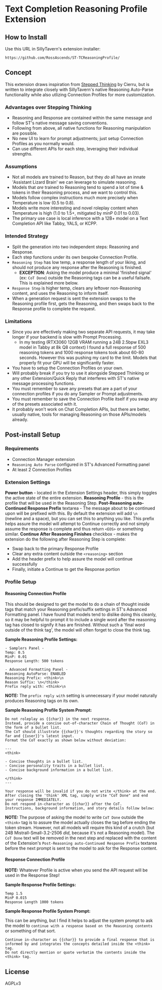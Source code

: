 # Text Completion Reasoning Profile Extension

## How to Install

Use this URL in SillyTavern's extension installer:

```plaintext
https://github.com/RossAscends/ST-TCReasoningProfile/
```

## Concept

This extension draws inspiration from [Stepped Thinking](https://github.com/cierru/st-stepped-thinking) by Cierru, but is written to integrate closely with SillyTavern's native Reasoning Auto-Parse functionality while also utlizing Connection Profiles for more customization.

### Advantages over Stepping Thinking

- Reasoning and Response are contained within the same message and follow ST's native message saving conventions.
- Following from above, all native functions for Reasoning manipulation are possible.
- No new UI to learn for prompt adjustments; just setup Connection Profiles as you normally would.
- Can use different APIs for each step, leveraging their individual strengths.

### Assumptions

- Not all models are trained to Reason, but they *do* all have an innate 'Assistant Lizard Brain' we can leverage to simulate reasoning.
- Models that *are* trained to Reasoning tend to spend a lot of time & tokens in their Reasoning process, and we want to control this.
- Models follow complex instructions much more precisely when Temperature is low (0.5 to 0.8).
- Models write more interesting and novel roleplay content when Temperature is high (1.0 to 1.5+, mitigated by minP 0.01 to 0.03).
- The primary use case is local inference with a 12B+ model on a Text Completion API like Tabby, YALS, or KCPP.

### Intended Strategy

- Split the generation into two independent steps: Reasoning and Response.
- Each step functions under its own bespoke Connection Profile.
- `Reasoning Step` has low temp, a response length of your liking, and should not produce any response after the Reasoning is finished.
  - **EXCEPTION**: Asking the model produce a minimal 'finished signal' (ex: `CoT Done`) outside the Reasoning tags can be a useful failsafe. This is explained more below.
- `Response Step` is higher temp, clears any leftover non-Reasoning content, and uses the Reasoning to inform itself.
- When a generation request is sent the extension swaps to the Reasoning profile first, gets the Reasoning, and then swaps back to the Response profile to complete the request.

### Limitations

- Since you are effectively making two separate API requests, it may take longer if your backend is slow with Prompt Processing.
  - In my testing (RTX3060 12GB VRAM running a 24B 2.5bpw EXL3 model in Tabby at 8k Q8 context) I found a full response of 500 reasoning tokens and 1000 response tokens took about 60-80 seconds. However this was pushing my card to the limit. Models that properly fit your GPU will be significantly faster.
- You have to setup the Connection Profiles on your own.
- Will probably break if you try to use it alongside Stepped Thinking or any other Extension/Quick Reply that interferes with ST's native message processing functions.
- You must remember to save any presets that are a part of your connection profiles if you do any Sampler or Prompt adjustments.
- You must remember to save the Connection Profile itself if you swap any of the presets associated with it.
- It probably won't work on Chat Completion APIs, but there are better, usually native, tools for managing Reasoning on those APIs/models already.

## Post-install Setup

### Requirements

- Connection Manager extension
- `Reasoning Auto Parse` configured in ST's Advanced Formatting panel
- At least 2 Connection Profiles

### Extension Settings

**Power button** - located in the Extension Settings header, this simply toggles the active state of the entire extension.
**Reasoning Profile** - this is the profile that will be used in the Reasoning Step.
**Post-Reasoning auto-Continued Response Prefix** textarea - The message about to be continued upon will be prefixed with this. By default the extension will add `\n ` (newline and a space), but you can set this to anything you like. This prefix helps assure the model will attempt to Continue correctly and not simply assume the response is complete and thus return `<EOS>` or something similar.
**Continue After Reasoning Finishes** checkbox - makes the extension do the following after Reasoning Step is complete:

- Swap back to the primary Response Profile
- Clear any extra content outside the `<reasoning>` section
- Add the header prefix to help assure the model will continue successfully
- Finally, initiate a Continue to get the Response portion

### Profile Setup

#### Reasoning Connection Profile

This should be designed to get the model to do a chain of thought inside tags that match your Reasoning prefix/suffix settings in ST's Advanced Formatting panel. I have found that models tend to dislike doing this cleanly, so it may be helpful to prompt it to include a single word after the reasoning tag has closed to signify it has are finished. Without such a 'final word outside of the think tag', the model will often forget to close the think tag.

**Sample Reasoning Profile Settings:**

```plaintext
- Samplers Panel -
Temp: 0.5
MinP: 0.01
Response Length: 500 tokens

- Advanced Formatting Panel -
Reasoning AutoParse: ENABLED
Reasoning Prefix: <think>\n
Reason Suffix: \n</think>
Prefix reply with: <think>\n
```

**NOTE:** The `prefix reply with` setting is unnecessary if your model naturally produces Reasoning tags on its own.

**Sample Reasoning Profile System Prompt:**

```plaintext
Do not roleplay as {{char}} in the next response. 
Instead, provide a concise out-of-character Chain of Thought (CoT) in the form of a bullet list.
The CoT should illustrate {{char}}'s thoughts regarding the story so far and {{user}}'s latest input. 
Format the CoT exactly as shown below without deviation:

---
<think>

- Concise thoughts in a bullet list.
- Concise personality traits in a bullet list.
- Concise background information in a bullet list.

</think>
---

Your response will be invalid if you do not write </think> at the end.
After closing the 'think' XML tag, simply write "CoT Done" and end your response IMMEDIATELY.
Do not respond in-character as {{char}} after the CoT.
Instructions, background information, and story details follow below:
```

**NOTE:** The purpose of asking the model to write `CoT Done` outside the `<think>` tag is to assure the model actually closes the tag before ending the token stream.  However, not all models will require this kind of a crutch (but 24B Mistrall-Small-3.2-2506 *did*, because it's not a Reasoning model). The `CoT Done` text will be removed in the next step and replaced with the content of the Extension's `Post-Reasoning auto-Continued Response Prefix` textarea before the next prompt is sent to the model to ask for the Response content.

#### Response Connection Profile

**NOTE:** Whatever Profile is active when you send the API request will be used in the Response Step!

**Sample Response Profile Settings:**

```plaintext
Temp 1.5
MinP 0.015
Response Length 1000 tokens
```

**Sample Response Profile System Prompt:**

This can be anything, but I find it helps to adjust the system prompt to ask the model to `continue with a response based on the Reasoning contents` or something of that sort.

```plaintext
Continue in-character as {{char}} to provide a final response that is informed by and integrates the concepts detailed inside the <think> tag. 
Do not directly mention or quote verbatim the contents inside the <think> tag.
```

## License

AGPLv3
